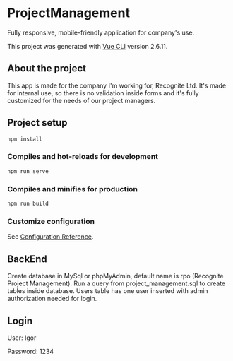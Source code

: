 # ProjectManagement

Fully responsive, mobile-friendly application for company's use.

This project was generated with [Vue CLI](https://github.com/vuejs/vue) version 2.6.11.

## About the project

This app is made for the company I'm working for, Recognite Ltd. It's made for internal use, so there is no validation inside forms and it's fully customized for the needs of our project managers.

## Project setup
```
npm install
```

### Compiles and hot-reloads for development
```
npm run serve
```

### Compiles and minifies for production
```
npm run build
```

### Customize configuration
See [Configuration Reference](https://cli.vuejs.org/config/).

## BackEnd

Create database in MySql or phpMyAdmin, default name is rpo (Recognite Project Management). Run a query from project_management.sql to create tables inside database. Users table has one user inserted with admin authorization needed for login. 

## Login

User: Igor

Password: 1234

